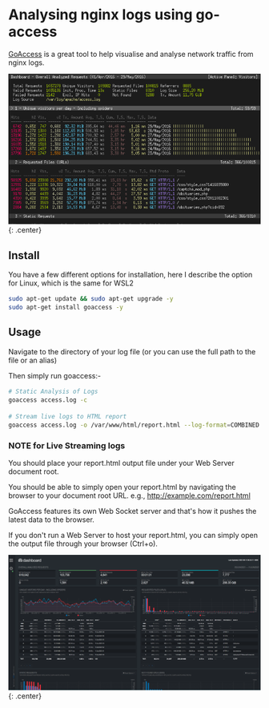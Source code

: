 # Analysing nginx logs using go-access

[GoAccess](https://goaccess.io/get-started) is a great tool to help visualise and analyse network traffic from nginx logs.

![GoAccess Screenshot](../../img/goaccess-dashboard.png){: .center}

## Install

You have a few different options for installation, here I describe the option for Linux, which is the same for WSL2

```bash
sudo apt-get update && sudo apt-get upgrade -y
sudo apt-get install goaccess -y
```

## Usage

Navigate to the directory of your log file (or you can use the  full path to the file or an alias)

Then simply run goaccess:-

```bash
# Static Analysis of Logs
goaccess access.log -c

# Stream live logs to HTML report
goaccess access.log -o /var/www/html/report.html --log-format=COMBINED --real-time-html
```

### NOTE for Live Streaming logs

You should place your report.html output file under your Web Server document root.

You should be able to simply open your report.html by navigating the browser to your document root URL. e.g., http://example.com/report.html

GoAccess features its own Web Socket server and that's how it pushes the latest data to the browser.

If you don't run a Web Server to host your report.html, you can simply open the output file through your browser (Ctrl+o).

![GoAccess Web Demo](../../img/GoAccessWeb.png){: .center}